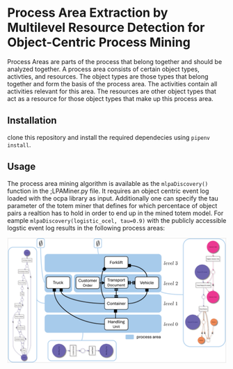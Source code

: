 # Process Area Extraction by Multilevel Resource Detection for Object-Centric Process Mining

Process Areas are parts of the process that belong together and should be analyzed together. 
A process area consists of certain object types, activties, and resources.
The object types are those types that belong together and form the basis of the process area.
The activities contain all activities relevant for this area. 
The resources are other object types that act as a resource for those object types that make up this process area.

## Installation
clone this repository and install the required dependecies using `pipenv install`.

## Usage

The process area mining algorithm is available as the `mlpaDiscovery()` function in the ;LPAMiner.py file.
It requires an object centric event log loaded with the ocpa library as input.
Additionally one can specify the tau parameter of the totem miner that defines for which percentace of object pairs a realtion has to hold in order to end up in the mined totem model.
For eample `mlpaDiscovery(logistic_ocel, tau=0.9)` with the publicly accessible logstic event log results in the following process areas:

![Process Areas Image](/example-logistic-process-areas.png)